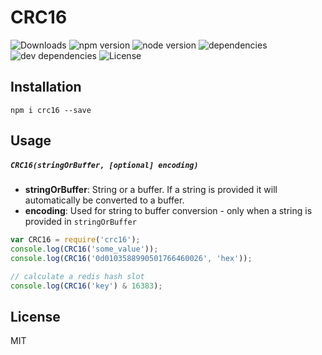 # CRC16 

![Downloads](https://img.shields.io/npm/dt/crc16.svg)
![npm version](https://img.shields.io/npm/v/crc16.svg)
![node version](https://img.shields.io/node/v/crc16.svg)
![dependencies](https://img.shields.io/david/salakar/crc16.svg)
![dev dependencies](https://img.shields.io/david/dev/salakar/crc16.svg)
![License](https://img.shields.io/npm/l/crc16.svg)

## Installation

```
npm i crc16 --save
```

## Usage

##### `CRC16(stringOrBuffer, [optional] encoding)`

 - **stringOrBuffer**: String or a buffer. If a string is provided it will automatically be converted to a buffer.
 - **encoding**: Used for string to buffer conversion - only when a string is provided in `stringOrBuffer`

```javascript
var CRC16 = require('crc16');
console.log(CRC16('some_value'));
console.log(CRC16('0d0103588990501766460026', 'hex'));

// calculate a redis hash slot
console.log(CRC16('key') & 16383);
```

## License
MIT